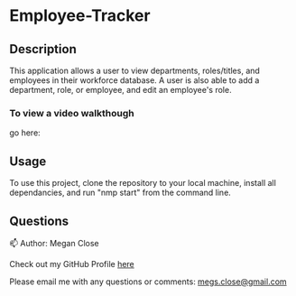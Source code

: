 # Employee-Tracker 

## Description
This application allows a user to view departments, roles/titles, and employees in their workforce database. A user is also able to add a department, role, or employee, and edit an employee's role. 

### To view a video walkthough 
go here:

## Usage
To use this project, clone the repository to your local machine, install all dependancies, and run "nmp start" from the command line. 

## Questions 
:mailbox:
Author: Megan Close

Check out my GitHub Profile [here](https://github.com/MeganClo)

Please email me with any questions or comments: <megs.close@gmail.com>